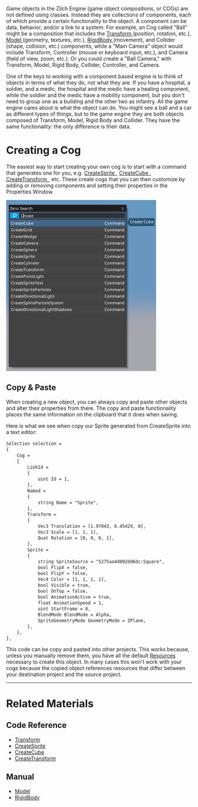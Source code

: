 Game objects in the Zilch Engine (game object compositions, or COGs) are not defined using classes. Instead they are collections of components, each of which provide a certain functionality to the object. A component can be data, behavior, and/or a link to a system. For example, an Cog called "Ball" might be a composition that includes the [ Transform  ](../../../../code_reference/class_reference/transform.md) (position, rotation, etc.), [ Model  ](../../graphics/models.md) (geometry, textures, etc.), [ RigidBody  ](../../physics/rigidbody.md) (movement), and Collider (shape, collision, etc.) components, while a "Main Camera" object would include Transform, Controller (mouse or keyboard input, etc.), and Camera (field of view, zoom, etc.). Or you could create a "Ball Camera," with Transform, Model, Rigid Body, Collider, Controller, and Camera.

One of the keys to working with a component based engine is to think of objects in terms of what they do, not what they are. If you have a hospital, a soldier, and a medic, the hospital and the medic have a healing component, while the soldier and the medic have a mobility component, but you don't need to group one as a building and the other two as infantry. All the game engine cares about is what the object can do. You might see a ball and a car as different types of things, but to the game engine they are both objects composed of Transform, Model, Rigid Body and Collider. They have the same functionality: the only difference is their data.

 # Creating a Cog


The easiest way to start creating your own cog is to start with a command that generates one for you, e.g. [ CreateSprite ](../../../../code_reference/command_reference.md#createsprite), [ CreateCube ](../../../../code_reference/command_reference.md#createcube), [ CreateTransform ](../../../../code_reference/command_reference.md#createtransform), etc. These create cogs that you can then customize by adding or removing components and setting their properties in the Properties Window.


![image](https://raw.githubusercontent.com/ZilchEngine/ZilchFiles/master/doc_files/47151.png)


 ## Copy & Paste


When creating a new object, you can always copy and paste other objects and alter their properties from there. The copy and paste functionality places the same information on the clipboard that it does when saving.

Here is what we see when copy our Sprite generated from CreateSprite into a text editor:

```
Selection selection = 
{
	Cog = 
	{
		LinkId = 
		{
			uint Id = 1,
		},
		Named = 
		{
			string Name = "Sprite",
		},
		Transform = 
		{
			Vec3 Translation = [1.97043, 6.45429, 0],
			Vec3 Scale = [1, 1, 1],
			Quat Rotation = [0, 0, 0, 1],
		},
		Sprite = 
		{
			string SpriteSource = "5275aa4d802dd6dc:Square",
			bool FlipX = false,
			bool FlipY = false,
			Vec4 Color = [1, 1, 1, 1],
			bool Visible = true,
			bool OnTop = false,
			bool AnimationActive = true,
			float AnimationSpeed = 1,
			uint StartFrame = 0,
			BlendMode BlendMode = Alpha,
			SpriteGeometryMode GeometryMode = ZPlane,
		},
	},
},

```


This code can be copy and pasted into other projects. This works because, unless you manually remove them, you have all the default [Resources](../resources.md) necessary to create this object. In many cases this won't work with your cogs because the copied object references resources that differ between your destination project and the source project.

---

 # Related Materials
 ## Code Reference
 - [ Transform  ](../../../../code_reference/class_reference/transform.md)
 - [ CreateSprite ](../../../../code_reference/command_reference.md#createsprite)
 - [ CreateCube ](../../../../code_reference/command_reference.md#createcube)
 - [ CreateTransform ](../../../../code_reference/command_reference.md#createtransform)

 ## Manual
 - [ Model  ](../../graphics/models.md)
 - [ RigidBody  ](../../physics/rigidbody.md) 

 
